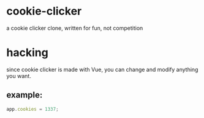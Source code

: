 # cookie-clicker
a cookie clicker clone, written for fun, not competition

# hacking
since cookie clicker is made with Vue, you can change and modify anything you want.

## example:
```javascript
app.cookies = 1337;
```
